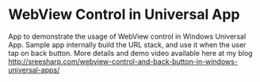 # WebView Control in Universal App
App to demonstrate the usage of WebView control in Windows Universal App.  Sample app internally build the URL stack, and use it when the user tap on back button. More details and demo video available here at my blog
http://sreesharp.com/webview-control-and-back-button-in-windows-universal-apps/
